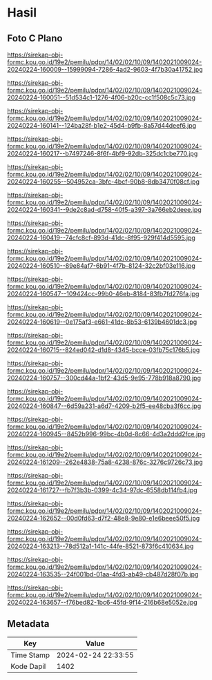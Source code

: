 # Hasil

## Foto C Plano

https://sirekap-obj-formc.kpu.go.id/19e2/pemilu/pdpr/14/02/02/10/09/1402021009024-20240224-160009--15999094-7286-4ad2-9603-4f7b30a41752.jpg

https://sirekap-obj-formc.kpu.go.id/19e2/pemilu/pdpr/14/02/02/10/09/1402021009024-20240224-160051--51d534c1-1276-4f06-b20c-cc1f508c5c73.jpg

https://sirekap-obj-formc.kpu.go.id/19e2/pemilu/pdpr/14/02/02/10/09/1402021009024-20240224-160141--124ba28f-b1e2-45d4-b9fb-8a57d44deef6.jpg

https://sirekap-obj-formc.kpu.go.id/19e2/pemilu/pdpr/14/02/02/10/09/1402021009024-20240224-160217--b7497246-8f6f-4bf9-92db-325dc1cbe770.jpg

https://sirekap-obj-formc.kpu.go.id/19e2/pemilu/pdpr/14/02/02/10/09/1402021009024-20240224-160255--504952ca-3bfc-4bcf-90b8-8db3470f08cf.jpg

https://sirekap-obj-formc.kpu.go.id/19e2/pemilu/pdpr/14/02/02/10/09/1402021009024-20240224-160341--9de2c8ad-d758-40f5-a397-3a766eb2deee.jpg

https://sirekap-obj-formc.kpu.go.id/19e2/pemilu/pdpr/14/02/02/10/09/1402021009024-20240224-160419--74cfc8cf-893d-41dc-8f95-929f414d5595.jpg

https://sirekap-obj-formc.kpu.go.id/19e2/pemilu/pdpr/14/02/02/10/09/1402021009024-20240224-160510--89e84af7-6b91-4f7b-8124-32c2bf03e116.jpg

https://sirekap-obj-formc.kpu.go.id/19e2/pemilu/pdpr/14/02/02/10/09/1402021009024-20240224-160547--109424cc-99b0-46eb-8184-83fb7fd276fa.jpg

https://sirekap-obj-formc.kpu.go.id/19e2/pemilu/pdpr/14/02/02/10/09/1402021009024-20240224-160619--0e175af3-e661-41dc-8b53-6139b4601dc3.jpg

https://sirekap-obj-formc.kpu.go.id/19e2/pemilu/pdpr/14/02/02/10/09/1402021009024-20240224-160715--824ed042-d1d8-4345-bcce-03fb75c176b5.jpg

https://sirekap-obj-formc.kpu.go.id/19e2/pemilu/pdpr/14/02/02/10/09/1402021009024-20240224-160757--300cd44a-1bf2-43d5-9e95-778b918a8790.jpg

https://sirekap-obj-formc.kpu.go.id/19e2/pemilu/pdpr/14/02/02/10/09/1402021009024-20240224-160847--6d59a231-a6d7-4209-b2f5-ee48cba3f6cc.jpg

https://sirekap-obj-formc.kpu.go.id/19e2/pemilu/pdpr/14/02/02/10/09/1402021009024-20240224-160945--8452b996-99bc-4b0d-8c66-4d3a2ddd2fce.jpg

https://sirekap-obj-formc.kpu.go.id/19e2/pemilu/pdpr/14/02/02/10/09/1402021009024-20240224-161209--262e4838-75a8-4238-876c-3276c9726c73.jpg

https://sirekap-obj-formc.kpu.go.id/19e2/pemilu/pdpr/14/02/02/10/09/1402021009024-20240224-161727--fb7f3b3b-0399-4c34-97dc-6558db114fb4.jpg

https://sirekap-obj-formc.kpu.go.id/19e2/pemilu/pdpr/14/02/02/10/09/1402021009024-20240224-162652--00d0fd63-d7f2-48e8-9e80-e1e6beee50f5.jpg

https://sirekap-obj-formc.kpu.go.id/19e2/pemilu/pdpr/14/02/02/10/09/1402021009024-20240224-163213--78d512a1-141c-44fe-8521-873f6c410634.jpg

https://sirekap-obj-formc.kpu.go.id/19e2/pemilu/pdpr/14/02/02/10/09/1402021009024-20240224-163535--24f001bd-01aa-4fd3-ab49-cb487d28f07b.jpg

https://sirekap-obj-formc.kpu.go.id/19e2/pemilu/pdpr/14/02/02/10/09/1402021009024-20240224-163657--f76bed82-1bc6-45fd-9f14-216b68e5052e.jpg


## Metadata

| Key        | Value               |
| ---------- | ------------------- |
| Time Stamp | 2024-02-24 22:33:55 |
| Kode Dapil | 1402                |



